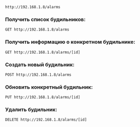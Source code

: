 
`http://192.168.1.8/alarms`

### Получить список будильников:

`GET http://192.168.1.8/alarms`

### Получить информацию о конкретном будильнике:

`GET http://192.168.1.8/alarms/[id]`

### Создать новый будильник:

`POST http://192.168.1.8/alarms`

### Обновить конкретный будильник:

`PUT http://192.168.1.8/alarms/[id]`

### Удалить будильник:

`DELETE http://192.168.1.8/alarms/[id]`
